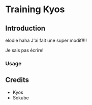 # Training Kyos

## Introduction

elodie haha J'ai fait une super modif!!!!

Je sais pas écrire!

### Usage

## Credits

* Kyos
* Sokube
